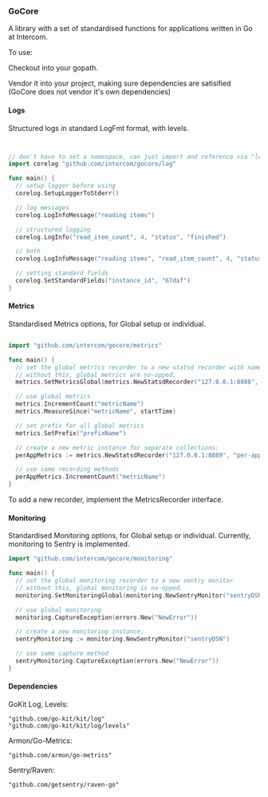 ### GoCore

A library with a set of standardised functions for applications written in Go at Intercom.

To use:

Checkout into your gopath.

Vendor it into your project, making sure dependencies are satisified (GoCore does not vendor it's own dependencies)

#### Logs

Structured logs in standard LogFmt format, with levels.

```go


// don't have to set a namespace, can just import and reference via "log" if you don't need the default logger too.
import corelog "github.com/intercom/gocore/log"

func main() {
  // setup logger before using
  corelog.SetupLoggerToStderr()

  // log messages
  corelog.LogInfoMessage("reading items")

  // structured logging
  corelog.LogInfo("read_item_count", 4, "status", "finished")

  // both
  corelog.LogInfoMessage("reading items", "read_item_count", 4, "status", "finished")

  // setting standard fields
  corelog.SetStandardFields("instance_id", "67daf")
}
```

#### Metrics

Standardised Metrics options, for Global setup or individual.

```go

import "github.com/intercom/gocore/metrics"

func main() {
  // set the global metrics recorder to a new statsd recorder with namespace
  // without this, global metrics are no-opped.
  metrics.SetMetricsGlobal(metrics.NewStatsdRecorder("127.0.0.1:8888", "namespace"))

  // use global metrics
  metrics.IncrementCount("metricName")
  metrics.MeasureSince("metricName", startTime)

  // set prefix for all global metrics
  metrics.SetPrefix("prefixName")

  // create a new metric instance for separate collections:
  perAppMetrics := metrics.NewStatsdRecorder("127.0.0.1:8889", "per-app-namespace")

  // use same recording methods
  perAppMetrics.IncrementCount("metricName")
}
```

To add a new recorder, implement the MetricsRecorder interface.

#### Monitoring

Standardised Monitoring options, for Global setup or individual. Currently, monitoring to Sentry is implemented.

```go
import "github.com/intercom/gocore/monitoring"

func main() {
  // set the global monitoring recorder to a new sentry monitor
  // without this, global monitoring is no-opped.
  monitoring.SetMonitoringGlobal(monitoring.NewSentryMonitor("sentryDSN"))

  // use global monitoring
  monitoring.CaptureException(errors.New("NewError"))

  // create a new monitoring instance:
  sentryMonitoring := monitoring.NewSentryMonitor("sentryDSN")

  // use same capture method
  sentryMonitoring.CaptureException(errors.New("NewError"))
}
```

#### Dependencies

GoKit Log, Levels:

```
"github.com/go-kit/kit/log"
"github.com/go-kit/kit/log/levels"
```

Armon/Go-Metrics:

```
"github.com/armon/go-metrics"
```

Sentry/Raven:

```
"github.com/getsentry/raven-go"
```
